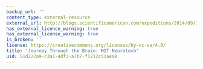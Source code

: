 ```yaml
---
backup_url: ''
content_type: external-resource
external_url: http://blogs.scientificamerican.com/expeditions/2014/09/18/journey-through-the-brain-mit-neurotech/
has_external_licence_warning: true
has_external_license_warning: true
is_broken: ''
license: https://creativecommons.org/licenses/by-nc-sa/4.0/
title: 'Journey Through the Brain: MIT Neurotech'
uid: 51d222a9-c3a1-4df3-a7b7-f1712c51a4a8
---
```

